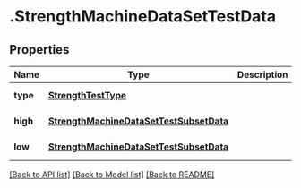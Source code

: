 # .StrengthMachineDataSetTestData

## Properties

Name | Type | Description | Notes
------------ | ------------- | ------------- | -------------
**type** | [**StrengthTestType**](StrengthTestType.md) |  | [default to undefined]
**high** | [**StrengthMachineDataSetTestSubsetData**](StrengthMachineDataSetTestSubsetData.md) |  | [default to undefined]
**low** | [**StrengthMachineDataSetTestSubsetData**](StrengthMachineDataSetTestSubsetData.md) |  | [default to undefined]


[[Back to API list]](../README.md#documentation-for-api-endpoints) [[Back to Model list]](../README.md#documentation-for-models) [[Back to README]](../README.md)
